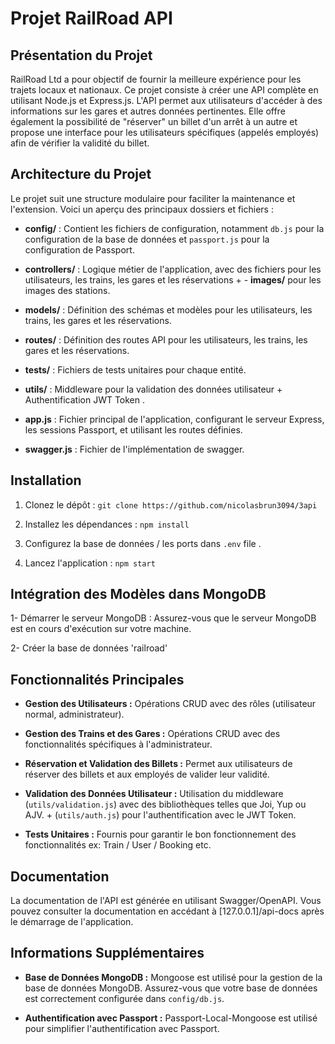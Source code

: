 # Projet RailRoad API

## Présentation du Projet

RailRoad Ltd a pour objectif de fournir la meilleure expérience pour les trajets locaux et nationaux. Ce projet consiste à créer une API complète en utilisant Node.js et Express.js. L'API permet aux utilisateurs d'accéder à des informations sur les gares et autres données pertinentes. Elle offre également la possibilité de "réserver" un billet d'un arrêt à un autre et propose une interface pour les utilisateurs spécifiques (appelés employés) afin de vérifier la validité du billet.

## Architecture du Projet

Le projet suit une structure modulaire pour faciliter la maintenance et l'extension. Voici un aperçu des principaux dossiers et fichiers :

- **config/** : Contient les fichiers de configuration, notamment `db.js` pour la configuration de la base de données et `passport.js` pour la configuration de Passport.

- **controllers/** : Logique métier de l'application, avec des fichiers pour les utilisateurs, les trains, les gares et les réservations + - **images/** pour les images des stations.

- **models/** : Définition des schémas et modèles pour les utilisateurs, les trains, les gares et les réservations.

- **routes/** : Définition des routes API pour les utilisateurs, les trains, les gares et les réservations.

- **tests/** : Fichiers de tests unitaires pour chaque entité.

- **utils/** : Middleware pour la validation des données utilisateur + Authentification JWT Token .

- **app.js** : Fichier principal de l'application, configurant le serveur Express, les sessions Passport, et utilisant les routes définies.

- **swagger.js** : Fichier de l'implémentation de swagger.

## Installation

1. Clonez le dépôt : `git clone https://github.com/nicolasbrun3094/3api`

2. Installez les dépendances : `npm install`

3. Configurez la base de données / les ports dans `.env` file .

4. Lancez l'application : `npm start`


## Intégration des Modèles dans MongoDB

1- Démarrer le serveur MongoDB : Assurez-vous que le serveur MongoDB est en cours d'exécution sur votre machine.

2- Créer la base de données 'railroad'

## Fonctionnalités Principales

- **Gestion des Utilisateurs :** Opérations CRUD avec des rôles (utilisateur normal, administrateur).

- **Gestion des Trains et des Gares :** Opérations CRUD avec des fonctionnalités spécifiques à l'administrateur.

- **Réservation et Validation des Billets :** Permet aux utilisateurs de réserver des billets et aux employés de valider leur validité.

- **Validation des Données Utilisateur :** Utilisation du middleware (`utils/validation.js`) avec des bibliothèques telles que Joi, Yup ou AJV. + (`utils/auth.js`) pour l'authentification avec le JWT Token.

- **Tests Unitaires :** Fournis pour garantir le bon fonctionnement des fonctionnalités ex: Train / User / Booking etc.

## Documentation

La documentation de l'API est générée en utilisant Swagger/OpenAPI. Vous pouvez consulter la documentation en accédant à [127.0.0.1]/api-docs après le démarrage de l'application.

## Informations Supplémentaires

- **Base de Données MongoDB :** Mongoose est utilisé pour la gestion de la base de données MongoDB. Assurez-vous que votre base de données est correctement configurée dans `config/db.js`.

- **Authentification avec Passport :** Passport-Local-Mongoose est utilisé pour simplifier l'authentification avec Passport.
